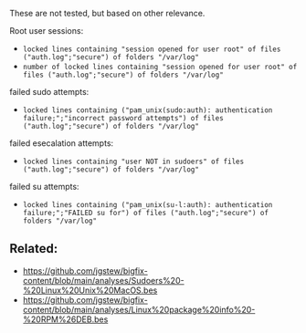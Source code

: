 These are not tested, but based on other relevance.

Root user sessions:
- `locked lines containing "session opened for user root" of files ("auth.log";"secure") of folders "/var/log"`
- `number of locked lines containing "session opened for user root" of files ("auth.log";"secure") of folders "/var/log"`

failed sudo attempts:

- `locked lines containing ("pam_unix(sudo:auth): authentication failure;";"incorrect password attempts") of files ("auth.log";"secure") of folders "/var/log"`

failed esecalation attempts:

- `locked lines containing "user NOT in sudoers" of files ("auth.log";"secure") of folders "/var/log"`

failed su attempts:

- `locked lines containing ("pam_unix(su-l:auth): authentication failure;";"FAILED su for") of files ("auth.log";"secure") of folders "/var/log"`

## Related:

- https://github.com/jgstew/bigfix-content/blob/main/analyses/Sudoers%20-%20Linux%20Unix%20MacOS.bes
- https://github.com/jgstew/bigfix-content/blob/main/analyses/Linux%20package%20info%20-%20RPM%26DEB.bes
